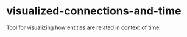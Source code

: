 visualized-connections-and-time
===============================

Tool for visualizing how entities are related in context of time.
